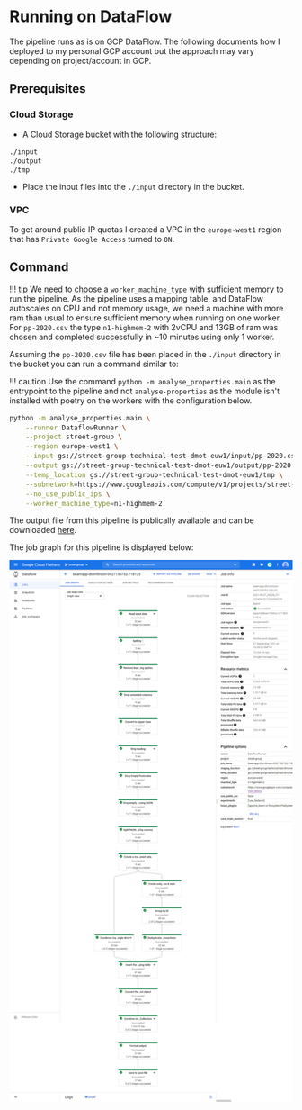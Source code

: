 # Running on DataFlow

The pipeline runs as is on GCP DataFlow. The following documents how I deployed to my personal GCP account but the approach may vary depending on project/account in GCP.

## Prerequisites

### Cloud Storage

- A Cloud Storage bucket with the following structure:

```
./input
./output
./tmp
```

- Place the input files into the `./input` directory in the bucket.

### VPC

To get around public IP quotas I created a VPC in the `europe-west1` region that has `Private Google Access` turned to `ON`.

## Command

!!! tip
    We need to choose a `worker_machine_type` with sufficient memory to run the pipeline. As the pipeline uses a mapping table, and DataFlow autoscales on CPU and not memory usage, we need a machine with more ram than usual to ensure sufficient memory when running on one worker. For `pp-2020.csv` the type `n1-highmem-2` with 2vCPU and 13GB of ram was chosen and completed successfully in ~10 minutes using only 1 worker.

Assuming the `pp-2020.csv` file has been placed in the `./input` directory in the bucket you can run a command similar to:

!!! caution
    Use the command `python -m analyse_properties.main` as the entrypoint to the pipeline and not `analyse-properties` as the module isn't installed with poetry on the workers with the configuration below.

```bash
python -m analyse_properties.main \
    --runner DataflowRunner \
    --project street-group \
    --region europe-west1 \
    --input gs://street-group-technical-test-dmot-euw1/input/pp-2020.csv \
    --output gs://street-group-technical-test-dmot-euw1/output/pp-2020 \
    --temp_location gs://street-group-technical-test-dmot-euw1/tmp \
    --subnetwork=https://www.googleapis.com/compute/v1/projects/street-group/regions/europe-west1/subnetworks/europe-west-1-dataflow \
    --no_use_public_ips \
    --worker_machine_type=n1-highmem-2
```

The output file from this pipeline is publically available and can be downloaded [here](https://storage.googleapis.com/street-group-technical-test-dmot-euw1/output/pp-2020-00000-of-00001.json).

The job graph for this pipeline is displayed below:

![JobGraph](img/successful_dataflow_job.png)
